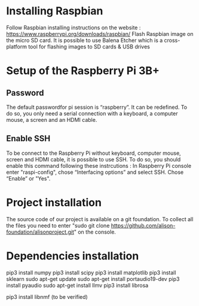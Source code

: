 # Installing Raspbian

Follow Raspbian installing instructions on the website : https://www.raspberrypi.org/downloads/raspbian/
Flash Raspbian image on the micro SD card. It is possible to use Balena Etcher which is a cross-platform tool for flashing images to SD cards & USB drives

# Setup of the Raspberry Pi 3B+

## Password
The default passwordfor pi session is “raspberry”. It can be redefined. To do so, you only need a serial connection with a keyboard, a computer mouse, a screen and an HDMI cable. 

## Enable SSH
To be connect to the Raspberry Pi without keyboard, computer mouse, screen and HDMI cable, it is possible to use SSH. To do so, you should enable this command following these instrcutions : 
In Raspberry Pi console enter "raspi-config", chose “Interfacing options” and select SSH. Chose “Enable” or "Yes".

# Project installation

The source code of our project is available on a git foundation. To collect all the files you need to enter "sudo git clone https://github.com/alison-foundation/alisonproject.git" on the console. 

# Dependencies installation 

pip3 install numpy
pip3 install scipy
pip3 install matplotlib
pip3 install sklearn
sudo apt-get update
sudo apt-get install portaudio19-dev
pip3 install pyaudio
sudo apt-get install llmv
pip3 install librosa

pip3 install libnmf (to be verified)
